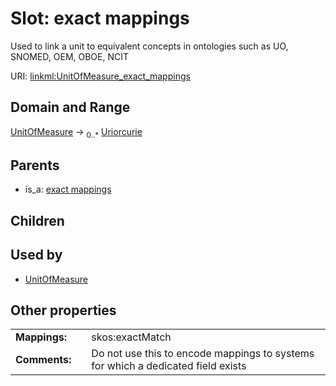 
# Slot: exact mappings


Used to link a unit to equivalent concepts in ontologies such as UO, SNOMED, OEM, OBOE, NCIT

URI: [linkml:UnitOfMeasure_exact_mappings](https://w3id.org/linkml/UnitOfMeasure_exact_mappings)


## Domain and Range

[UnitOfMeasure](UnitOfMeasure.md) &#8594;  <sub>0..\*</sub> [Uriorcurie](types/Uriorcurie.md)

## Parents

 *  is_a: [exact mappings](exact_mappings.md)

## Children


## Used by

 * [UnitOfMeasure](UnitOfMeasure.md)

## Other properties

|  |  |  |
| --- | --- | --- |
| **Mappings:** | | skos:exactMatch |
| **Comments:** | | Do not use this to encode mappings to systems for which a dedicated field exists |

